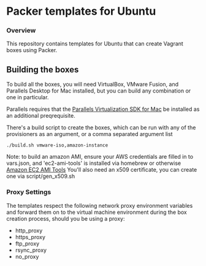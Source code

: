 # Packer templates for Ubuntu

### Overview

This repository contains templates for Ubuntu that can create Vagrant boxes
using Packer.

## Building the boxes

To build all the boxes, you will need VirtualBox, VMware Fusion, and Parallels Desktop for Mac installed, but you can build any combination or one in particular.

Parallels requires that the
[Parallels Virtualization SDK for Mac](http://ww.parallels.com/downloads/desktop)
be installed as an additional preqrequisite.

There's a build script to create the boxes, which can be run with any of the provisioners as an argument, or a comma separated argument list

    ./build.sh vmware-iso,amazon-instance

Note: to build an amazon AMI, ensure your AWS credentials are filled in to vars.json, and 'ec2-ami-tools' is installed via homebrew or otherwise
[Amazon EC2 AMI Tools](http://aws.amazon.com/developertools/368)
You'll also need an x509 certificate, you can create one via script/gen_x509.sh

### Proxy Settings

The templates respect the following network proxy environment variables
and forward them on to the virtual machine environment during the box creation
process, should you be using a proxy:

* http_proxy
* https_proxy
* ftp_proxy
* rsync_proxy
* no_proxy
